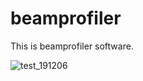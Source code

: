 # beamprofiler
This is beamprofiler software.

![test_191206](https://user-images.githubusercontent.com/62801544/88451820-e1620300-ce94-11ea-87e8-8ff02c86a0e9.png)
